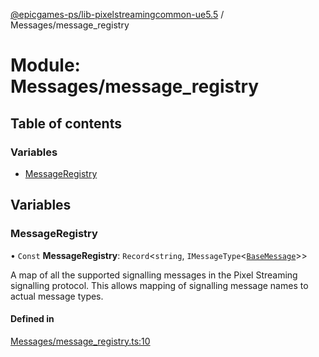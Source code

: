 [@epicgames-ps/lib-pixelstreamingcommon-ue5.5](../README.md) / Messages/message\_registry

# Module: Messages/message\_registry

## Table of contents

### Variables

- [MessageRegistry](Messages_message_registry.md#messageregistry)

## Variables

### MessageRegistry

• `Const` **MessageRegistry**: `Record`\<`string`, `IMessageType`\<[`BaseMessage`](../interfaces/Messages_base_message.BaseMessage.md)\>\>

A map of all the supported signalling messages in the Pixel Streaming
signalling protocol. This allows mapping of signalling message names
to actual message types.

#### Defined in

[Messages/message_registry.ts:10](https://github.com/mcottontensor/PixelStreamingInfrastructure/blob/841ef6a/Common/src/Messages/message_registry.ts#L10)
